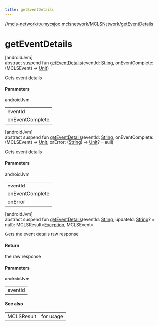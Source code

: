 ```yaml
---
title: getEventDetails
---
```

//[mcls-network](../../../index.html)/[tv.mycujoo.mclsnetwork](../index.html)/[MCLSNetwork](index.html)/[getEventDetails](get-event-details.html)



# getEventDetails



[androidJvm]\
abstract suspend fun [getEventDetails](get-event-details.html)(eventId: [String](https://kotlinlang.org/api/latest/jvm/stdlib/kotlin/-string/index.html), onEventComplete: (MCLSEvent) -&gt; [Unit](https://kotlinlang.org/api/latest/jvm/stdlib/kotlin/-unit/index.html))



Gets event details



#### Parameters


androidJvm

| |
|---|
| eventId |
| onEventComplete | a callback that triggers when the call finishes successfully |





[androidJvm]\
abstract suspend fun [getEventDetails](get-event-details.html)(eventId: [String](https://kotlinlang.org/api/latest/jvm/stdlib/kotlin/-string/index.html), onEventComplete: (MCLSEvent) -&gt; [Unit](https://kotlinlang.org/api/latest/jvm/stdlib/kotlin/-unit/index.html), onError: ([String](https://kotlinlang.org/api/latest/jvm/stdlib/kotlin/-string/index.html)) -&gt; [Unit](https://kotlinlang.org/api/latest/jvm/stdlib/kotlin/-unit/index.html)? = null)



Gets event details



#### Parameters


androidJvm

| |
|---|
| eventId |
| onEventComplete | a callback that triggers when the call finishes successfully |
| onError | a callback that triggers when an error happens |





[androidJvm]\
abstract suspend fun [getEventDetails](get-event-details.html)(eventId: [String](https://kotlinlang.org/api/latest/jvm/stdlib/kotlin/-string/index.html), updateId: [String](https://kotlinlang.org/api/latest/jvm/stdlib/kotlin/-string/index.html)? = null): MCLSResult&lt;[Exception](https://kotlinlang.org/api/latest/jvm/stdlib/kotlin/-exception/index.html), MCLSEvent&gt;



Gets the event details raw response



#### Return



the raw response



#### Parameters


androidJvm

| |
|---|
| eventId |



#### See also


| | |
|---|---|
| MCLSResult | for usage |



